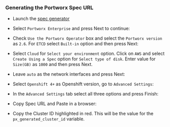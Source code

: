 ### Generating the Portworx Spec URL
* Launch the [spec generator](https://central.portworx.com/specGen/wizard)

* Select `Portworx Enterprise` and press Next to continue:

* Check `Use the Portworx Operator` box and select the `Portworx version` as `2.6`. For `ETCD` select `Built-in` option and then press Next:

* Select `Cloud` for `Select your environment` option. Click on `AWS` and select `Create Using a Spec` option for `Select type of disk`.
Enter value for `Size(GB)` as `1000` and then press Next. 

* Leave `auto` as the network interfaces and press Next:

* Select `Openshift 4+` as Openshift version, go to `Advanced Settings`:

* In the `Advanced Settings` tab select all three options and press Finish:

* Copy Spec URL and Paste in a browser:

* Copy the Cluster ID highlighted in red. This will be the value for the `px_generated_cluster_id` variable.
